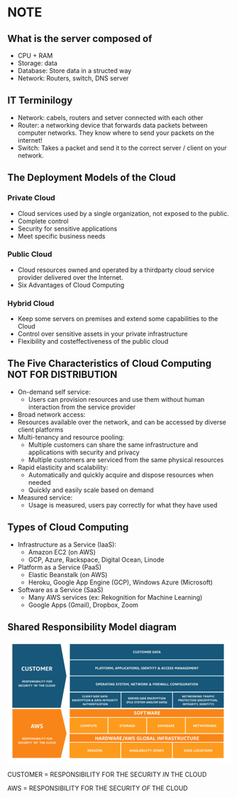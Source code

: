 # NOTE
## What is the server composed of
* CPU + RAM
* Storage: data
* Database: Store data in a structed way
* Network: Routers, switch, DNS server
## IT Terminilogy
* Network: cabels, routers and setver connected with each other
* Router: a networking device that forwards data packets between computer networks. They know where to send your packets on the internet!
* Switch: Takes a packet and send it to the correct server / client on your network. 
## The Deployment Models of the Cloud
### Private Cloud
* Cloud services used by a single organization, not exposed to the public. 
* Complete control 
* Security for sensitive applications 
* Meet specific business needs
### Public Cloud
* Cloud resources owned and operated by a thirdparty cloud service provider delivered over the Internet.
* Six Advantages of Cloud Computing
### Hybrid Cloud
* Keep some servers on premises and extend some capabilities to the Cloud
* Control over sensitive assets in your private infrastructure
* Flexibility and costeffectiveness of the public cloud
## The Five Characteristics of Cloud Computing NOT FOR DISTRIBUTION
* On-demand self service:
  * Users can provision resources and use them without human interaction from the service provider
*  Broad network access:
  * Resources available over the network, and can be accessed by diverse client platforms
* Multi-tenancy and resource pooling:
  * Multiple customers can share the same infrastructure and applications with security and privacy
  * Multiple customers are serviced from the same physical resources
* Rapid elasticity and scalability:
  * Automatically and quickly acquire and dispose resources when needed
  * Quickly and easily scale based on demand
 * Measured service:
   * Usage is measured, users pay correctly for what they have used
## Types of Cloud Computing
* Infrastructure as a Service (IaaS):
  * Amazon EC2 (on AWS)
  * GCP, Azure, Rackspace, Digital Ocean, Linode
* Platform as a Service (PaaS)
  * Elastic Beanstalk (on AWS)
  * Heroku, Google App Engine (GCP), Windows Azure (Microsoft)
* Software as a Service (SaaS)
  * Many AWS services (ex: Rekognition for Machine Learning)
  * Google Apps (Gmail), Dropbox, Zoom
## Shared Responsibility Model diagram
![Shared Responsibility Model diagram](https://github.com/hieunguyen-design/aws_ccp/blob/47d7da08015420e04ca219e6a54abf6b7a786d6a/Shared_Responsibility_Model_V2.59d1eccec334b366627e9295b304202faf7b899b.jpg)

CUSTOMER = RESPONSIBILITY FOR THE SECURITY *IN* THE CLOUD

AWS = RESPONSIBILITY FOR THE SECURITY *OF* THE CLOUD
